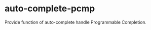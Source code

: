 auto-complete-pcmp
==================

Provide function of auto-complete handle Programmable Completion.
